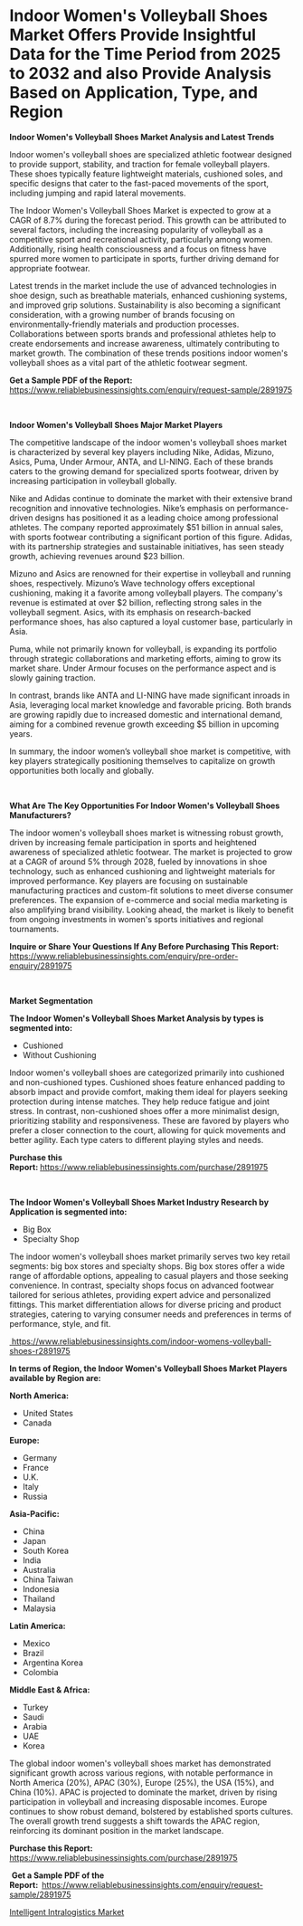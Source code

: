 <p><h1>Indoor Women's Volleyball Shoes Market Offers Provide Insightful Data for the Time Period from 2025 to 2032 and also Provide Analysis Based on Application, Type, and Region</h1></p><p><strong>Indoor Women's Volleyball Shoes Market Analysis and Latest Trends</strong></p>
<p><p>Indoor women's volleyball shoes are specialized athletic footwear designed to provide support, stability, and traction for female volleyball players. These shoes typically feature lightweight materials, cushioned soles, and specific designs that cater to the fast-paced movements of the sport, including jumping and rapid lateral movements.</p><p>The Indoor Women's Volleyball Shoes Market is expected to grow at a CAGR of 8.7% during the forecast period. This growth can be attributed to several factors, including the increasing popularity of volleyball as a competitive sport and recreational activity, particularly among women. Additionally, rising health consciousness and a focus on fitness have spurred more women to participate in sports, further driving demand for appropriate footwear.</p><p>Latest trends in the market include the use of advanced technologies in shoe design, such as breathable materials, enhanced cushioning systems, and improved grip solutions. Sustainability is also becoming a significant consideration, with a growing number of brands focusing on environmentally-friendly materials and production processes. Collaborations between sports brands and professional athletes help to create endorsements and increase awareness, ultimately contributing to market growth. The combination of these trends positions indoor women's volleyball shoes as a vital part of the athletic footwear segment.</p></p>
<p><strong>Get a Sample PDF of the Report:&nbsp;</strong> <a href="https://www.reliablebusinessinsights.com/enquiry/request-sample/2891975?utm_campaign=2760&utm_medium=2&utm_source=Github&utm_content=ia&utm_term=14032025&utm_id=indoor-womens-volleyball-shoes">https://www.reliablebusinessinsights.com/enquiry/request-sample/2891975</a></p>
<p>&nbsp;</p>
<p><strong>Indoor Women's Volleyball Shoes Major Market Players</strong></p>
<p><p>The competitive landscape of the indoor women's volleyball shoes market is characterized by several key players including Nike, Adidas, Mizuno, Asics, Puma, Under Armour, ANTA, and LI-NING. Each of these brands caters to the growing demand for specialized sports footwear, driven by increasing participation in volleyball globally.</p><p>Nike and Adidas continue to dominate the market with their extensive brand recognition and innovative technologies. Nike’s emphasis on performance-driven designs has positioned it as a leading choice among professional athletes. The company reported approximately $51 billion in annual sales, with sports footwear contributing a significant portion of this figure. Adidas, with its partnership strategies and sustainable initiatives, has seen steady growth, achieving revenues around $23 billion.</p><p>Mizuno and Asics are renowned for their expertise in volleyball and running shoes, respectively. Mizuno’s Wave technology offers exceptional cushioning, making it a favorite among volleyball players. The company's revenue is estimated at over $2 billion, reflecting strong sales in the volleyball segment. Asics, with its emphasis on research-backed performance shoes, has also captured a loyal customer base, particularly in Asia.</p><p>Puma, while not primarily known for volleyball, is expanding its portfolio through strategic collaborations and marketing efforts, aiming to grow its market share. Under Armour focuses on the performance aspect and is slowly gaining traction.</p><p>In contrast, brands like ANTA and LI-NING have made significant inroads in Asia, leveraging local market knowledge and favorable pricing. Both brands are growing rapidly due to increased domestic and international demand, aiming for a combined revenue growth exceeding $5 billion in upcoming years.</p><p>In summary, the indoor women’s volleyball shoe market is competitive, with key players strategically positioning themselves to capitalize on growth opportunities both locally and globally.</p></p>
<p>&nbsp;</p>
<p><strong>What Are The Key Opportunities For Indoor Women's Volleyball Shoes Manufacturers?</strong></p>
<p><p>The indoor women's volleyball shoes market is witnessing robust growth, driven by increasing female participation in sports and heightened awareness of specialized athletic footwear. The market is projected to grow at a CAGR of around 5% through 2028, fueled by innovations in shoe technology, such as enhanced cushioning and lightweight materials for improved performance. Key players are focusing on sustainable manufacturing practices and custom-fit solutions to meet diverse consumer preferences. The expansion of e-commerce and social media marketing is also amplifying brand visibility. Looking ahead, the market is likely to benefit from ongoing investments in women's sports initiatives and regional tournaments.</p></p>
<p><strong>Inquire or Share Your Questions If Any Before Purchasing This Report:</strong> <a href="https://www.reliablebusinessinsights.com/enquiry/pre-order-enquiry/2891975?utm_campaign=2760&utm_medium=2&utm_source=Github&utm_content=ia&utm_term=14032025&utm_id=indoor-womens-volleyball-shoes">https://www.reliablebusinessinsights.com/enquiry/pre-order-enquiry/2891975</a></p>
<p>&nbsp;</p>
<p><strong>Market Segmentation</strong></p>
<p><strong>The Indoor Women's Volleyball Shoes Market Analysis by types is segmented into:</strong></p>
<p><ul><li>Cushioned</li><li>Without Cushioning</li></ul></p>
<p><p>Indoor women's volleyball shoes are categorized primarily into cushioned and non-cushioned types. Cushioned shoes feature enhanced padding to absorb impact and provide comfort, making them ideal for players seeking protection during intense matches. They help reduce fatigue and joint stress. In contrast, non-cushioned shoes offer a more minimalist design, prioritizing stability and responsiveness. These are favored by players who prefer a closer connection to the court, allowing for quick movements and better agility. Each type caters to different playing styles and needs.</p></p>
<p><strong>Purchase this Report:&nbsp;</strong><a href="https://www.reliablebusinessinsights.com/purchase/2891975?utm_campaign=2760&utm_medium=2&utm_source=Github&utm_content=ia&utm_term=14032025&utm_id=indoor-womens-volleyball-shoes">https://www.reliablebusinessinsights.com/purchase/2891975</a></p>
<p>&nbsp;</p>
<p><strong>The Indoor Women's Volleyball Shoes Market Industry Research by Application is segmented into:</strong></p>
<p><ul><li>Big Box</li><li>Specialty Shop</li></ul></p>
<p><p>The indoor women's volleyball shoes market primarily serves two key retail segments: big box stores and specialty shops. Big box stores offer a wide range of affordable options, appealing to casual players and those seeking convenience. In contrast, specialty shops focus on advanced footwear tailored for serious athletes, providing expert advice and personalized fittings. This market differentiation allows for diverse pricing and product strategies, catering to varying consumer needs and preferences in terms of performance, style, and fit.</p></p>
<p><a href="https://www.reliablebusinessinsights.com/indoor-womens-volleyball-shoes-r2891975?utm_campaign=2760&utm_medium=2&utm_source=Github&utm_content=ia&utm_term=14032025&utm_id=indoor-womens-volleyball-shoes">&nbsp;https://www.reliablebusinessinsights.com/indoor-womens-volleyball-shoes-r2891975</a></p>
<p><strong>In terms of Region, the Indoor Women's Volleyball Shoes Market Players available by Region are:</strong></p>
<p>
    <p> <strong> North America: </strong>
        <ul>
            <li>United States</li>
            <li>Canada</li>
        </ul>
        </p> 
    <p> <strong> Europe: </strong>
        <ul>
            <li>Germany</li>
            <li>France</li>
            <li>U.K.</li>
            <li>Italy</li>
            <li>Russia</li>
        </ul>
        </p> 
    <p> <strong> Asia-Pacific: </strong>
        <ul>
            <li>China</li>
            <li>Japan</li>
            <li>South Korea</li>
            <li>India</li>
            <li>Australia</li>
            <li>China Taiwan</li>
            <li>Indonesia</li>
            <li>Thailand</li>
            <li>Malaysia</li>
        </ul>
        </p> 
    <p> <strong> Latin America: </strong>
        <ul>
            <li>Mexico</li>
            <li>Brazil</li>
            <li>Argentina Korea</li>
            <li>Colombia</li>
        </ul>
        </p> 
    <p> <strong> Middle East & Africa: </strong>
        <ul>
            <li>Turkey</li>
            <li>Saudi</li>
            <li>Arabia</li>
            <li>UAE</li>
            <li>Korea</li>
        </ul>
    </p>
    </p>
<p><p>The global indoor women's volleyball shoes market has demonstrated significant growth across various regions, with notable performance in North America (20%), APAC (30%), Europe (25%), the USA (15%), and China (10%). APAC is projected to dominate the market, driven by rising participation in volleyball and increasing disposable incomes. Europe continues to show robust demand, bolstered by established sports cultures. The overall growth trend suggests a shift towards the APAC region, reinforcing its dominant position in the market landscape.</p></p>
<p><strong>Purchase this Report: </strong><a href="https://www.reliablebusinessinsights.com/purchase/2891975?utm_campaign=2760&utm_medium=2&utm_source=Github&utm_content=ia&utm_term=14032025&utm_id=indoor-womens-volleyball-shoes">https://www.reliablebusinessinsights.com/purchase/2891975</a></p>
<p>&nbsp;<strong>Get a Sample PDF of the Report:&nbsp;&nbsp;</strong><a href="https://www.reliablebusinessinsights.com/enquiry/request-sample/2891975?utm_campaign=2760&utm_medium=2&utm_source=Github&utm_content=ia&utm_term=14032025&utm_id=indoor-womens-volleyball-shoes">https://www.reliablebusinessinsights.com/enquiry/request-sample/2891975</a></p>
<p><strong></strong></p>
<p><p><a href="https://github.com/nabadeneme/Market-Research-Report-List-1/blob/main/intelligent-intralogistics-market.md?utm_campaign=2760&utm_medium=2&utm_source=Github&utm_content=ia&utm_term=14032025&utm_id=indoor-womens-volleyball-shoes">Intelligent Intralogistics Market</a></p></p>